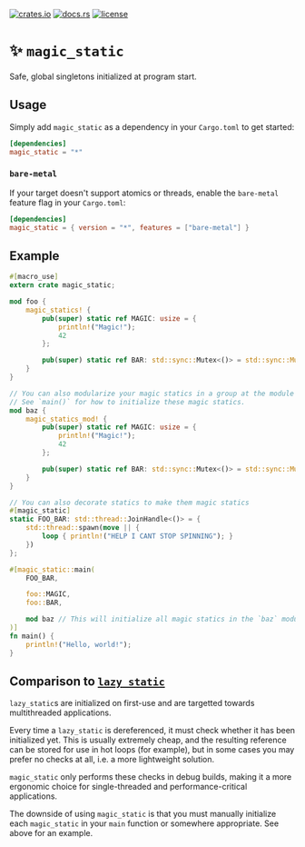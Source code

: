 [![crates.io](https://img.shields.io/crates/v/magic_static.svg)](https://crates.io/crates/magic_static)
[![docs.rs](https://docs.rs/magic_static/badge.svg)](https://docs.rs/magic_static/)
[![license](https://img.shields.io/crates/l/magic_static)](https://github.com/WilliamVenner/magic_static/blob/master/LICENSE)

# ✨ `magic_static`

Safe, global singletons initialized at program start.

## Usage

Simply add `magic_static` as a dependency in your `Cargo.toml` to get started:

```toml
[dependencies]
magic_static = "*"
```

### `bare-metal`

If your target doesn't support atomics or threads, enable the `bare-metal` feature flag in your `Cargo.toml`:

```toml
[dependencies]
magic_static = { version = "*", features = ["bare-metal"] }
```

## Example

```rust
#[macro_use]
extern crate magic_static;

mod foo {
    magic_statics! {
        pub(super) static ref MAGIC: usize = {
            println!("Magic!");
            42
        };

        pub(super) static ref BAR: std::sync::Mutex<()> = std::sync::Mutex::new(());
    }
}

// You can also modularize your magic statics in a group at the module level like so:
// See `main()` for how to initialize these magic statics.
mod baz {
    magic_statics_mod! {
        pub(super) static ref MAGIC: usize = {
            println!("Magic!");
            42
        };

        pub(super) static ref BAR: std::sync::Mutex<()> = std::sync::Mutex::new(());
    }
}

// You can also decorate statics to make them magic statics
#[magic_static]
static FOO_BAR: std::thread::JoinHandle<()> = {
	std::thread::spawn(move || {
		loop { println!("HELP I CANT STOP SPINNING"); }
	})
};

#[magic_static::main(
	FOO_BAR,

    foo::MAGIC,
    foo::BAR,

    mod baz // This will initialize all magic statics in the `baz` module
)]
fn main() {
    println!("Hello, world!");
}
```

## Comparison to [`lazy_static`](https://crates.io/crates/lazy_static)

`lazy_static`s are initialized on first-use and are targetted towards multithreaded applications.

Every time a `lazy_static` is dereferenced, it must check whether it has been initialized yet. This is usually extremely cheap, and the resulting reference can be stored for use in hot loops (for example), but in some cases you may prefer no checks at all, i.e. a more lightweight solution.

`magic_static` only performs these checks in debug builds, making it a more ergonomic choice for single-threaded and performance-critical applications.

The downside of using `magic_static` is that you must manually initialize each `magic_static` in your `main` function or somewhere appropriate. See above for an example.